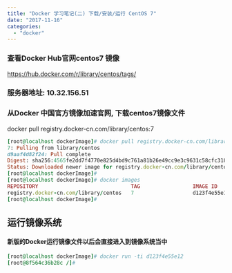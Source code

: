 ```yaml
---
title: "Docker 学习笔记(二) 下载/安装/运行 CentOS 7"
date: "2017-11-16"
categories: 
  - "docker"
---
```


### 查看Docker Hub官网centos7 镜像

https://hub.docker.com/r/library/centos/tags/

### 服务器地址: 10.32.156.51

### 从Docker 中国官方镜像加速官网, 下载centos7镜像文件

docker pull registry.docker-cn.com/library/centos:7

```ruby
[root@localhost dockerImage]# docker pull registry.docker-cn.com/library/centos:7
7: Pulling from library/centos
d9aaf4d82f24: Pull complete
Digest: sha256:4565fe2dd7f4770e825d4bd9c761a81b26e49cc9e3c9631c58cfc3188be9505a
Status: Downloaded newer image for registry.docker-cn.com/library/centos:7
[root@localhost dockerImage]#
[root@localhost dockerImage]# docker images
REPOSITORY                              TAG                 IMAGE ID            CREATED             SIZE
registry.docker-cn.com/library/centos   7                   d123f4e55e12        3 days ago          197MB
[root@localhost dockerImage]#
```

## 运行镜像系统

#### **新版的Docker运行镜像文件以后会直接进入到镜像系统当中**

```ruby
[root@localhost dockerImage]# docker run -ti d123f4e55e12
[root@8f564c36b28c /]#
```
